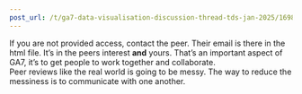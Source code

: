 ```yaml
---
post_url: /t/ga7-data-visualisation-discussion-thread-tds-jan-2025/169888/29
---
```

If you are not provided access, contact the peer. Their email is there in the html file. It’s in the peers interest **and** yours. That’s an important aspect of GA7, it’s to get people to work together and collaborate.  
Peer reviews like the real world is going to be messy. The way to reduce the messiness is to communicate with one another.